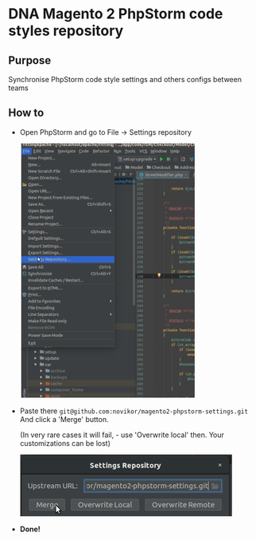 # DNA Magento 2 PhpStorm code styles repository

## Purpose

Synchronise PhpStorm code style settings and others configs between teams

## How to

* Open PhpStorm and go to File -> Settings repository


    ![picture](img/file-settings-repository.png)


* Paste there ```git@github.com:novikor/magento2-phpstorm-settings.git```
And click a 'Merge' button.

    (In very rare cases it will fail, - use 'Overwrite local' then. Your customizations can be lost)

    ![picture](img/merge.png)

* **Done!**
